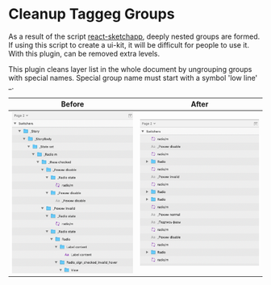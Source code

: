 # Cleanup Taggeg Groups

As a result of the script [react-sketchapp](https://github.com/airbnb/react-sketchapp), deeply nested groups are formed. If using this script to create a ui-kit, it will be difficult for people to use it. With this plugin, can be removed extra levels.

This plugin cleans layer list in the whole document by ungrouping groups with special names. Special group name must start with a symbol 'low line' _.

| Before | After |
| ------ |------ |
| ![](01.png) | ![](02.png) |
